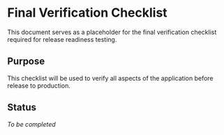 # Final Verification Checklist

This document serves as a placeholder for the final verification checklist required for release readiness testing.

## Purpose

This checklist will be used to verify all aspects of the application before release to production.

## Status

_To be completed_
